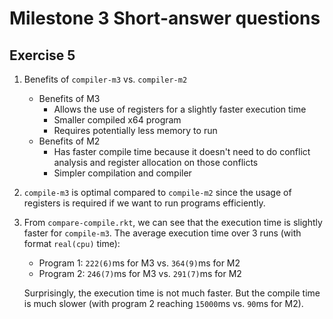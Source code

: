# Milestone 3 Short-answer questions

## Exercise 5

1. Benefits of `compiler-m3` vs. `compiler-m2`
    - Benefits of M3
      - Allows the use of registers for a slightly faster execution time
      - Smaller compiled x64 program
      - Requires potentially less memory to run
    - Benefits of M2
      - Has faster compile time because it doesn't need to do conflict analysis and register allocation on those conflicts
      - Simpler compilation and compiler

2. `compile-m3` is optimal compared to `compile-m2` since the usage of registers is required if we want to run programs efficiently.

3. From `compare-compile.rkt`, we can see that the execution time is slightly faster for `compile-m3`. The average execution time over 3 runs (with format `real(cpu)` time):
    - Program 1: `222(6)`ms for M3 vs. `364(9)`ms for M2
    - Program 2: `246(7)`ms for M3 vs. `291(7)`ms for M2

    Surprisingly, the execution time is not much faster. But the compile time is much slower (with program 2 reaching `15000`ms vs. `90`ms for M2).